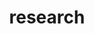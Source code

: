 ---
layout: page
title: research
nav: true
nav_order: 2
dropdown: true
children:
    - title: projects
      permalink: /projects/
    # - title: divider
    # - title: publications
    #   permalink: /publications/
    - title: divider
    - title: datasets
      permalink: /datasets/
    - title: divider
    - title: compute
      permalink: /compute/
---